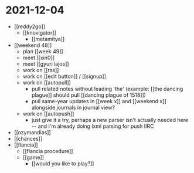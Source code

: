 # 2021-12-04

- [[reddy2go]]
  - [[knovigator]]
    - [[metamitya]]
- [[weekend 48]]
  - plan [[week 49]]
  - meet [[xin0]]
  - meet [[gyuri lajos]]
  - work on [[rss]]
  - work on [[edit button]] / [[signup]]
  - work on [[autopull]]
    - pull related notes without leading 'the' (example: [[the dancing plague]] should pull [[dancing plague of 1518]])
    - pull same-year updates in [[week x]] and [[weekend x]] alongside journals in journal view?
  - work on [[autopush]]
    - just give it a try, perhaps a new parser isn't actually needed here -- and I'm already doing lxml parsing for push IIRC
- [[ozymandias]]
- [[chances]]
- [[flancia]]
  - [[flancia procedure]]
  - [[game]]
    - [[would you like to play?]]

